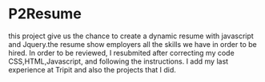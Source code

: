 # P2Resume
this project give us the chance to create a dynamic resume with javascript and Jquery.the resume show employers all the skills we have in order to be hired.
In order to be reviewed, I resubmited after correcting  my code CSS,HTML,Javascript, and following the instructions. 
I add my last experience at Tripit and also the projects that I did.